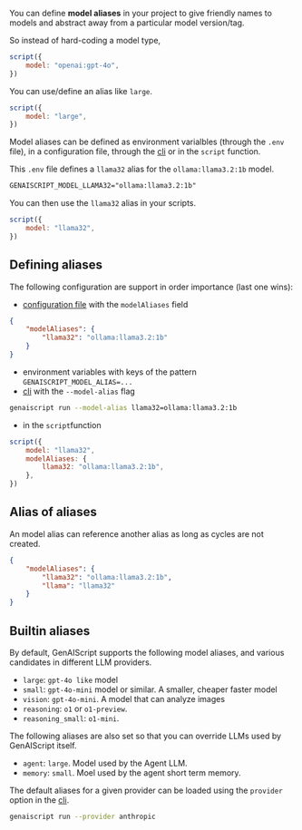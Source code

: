 You can define **model aliases** in your project to give friendly names to models and abstract away from a particular model version/tag.

So instead of hard-coding a model type,

```js 'model: "openai:gpt-4o"'
script({
    model: "openai:gpt-4o",
})
```

You can use/define an alias like `large`.

```js 'model: "large"'
script({
    model: "large",
})
```

Model aliases can be defined as environment varialbles (through the `.env` file),
in a configuration file, through the [cli](/genaiscript/reference/cli/run) or in the `script` function.

This `.env` file defines a `llama32` alias for the `ollama:llama3.2:1b` model.

```txt title=".env"
GENAISCRIPT_MODEL_LLAMA32="ollama:llama3.2:1b"
```

You can then use the `llama32` alias in your scripts.

```js 'model: "llama32"'
script({
    model: "llama32",
})
```

## Defining aliases

The following configuration are support in order importance (last one wins):

- [configuration file](/genaiscript/reference/configuration-files) with the `modelAliases` field

```json title="genaiscript.config.json"
{
    "modelAliases": {
        "llama32": "ollama:llama3.2:1b"
    }
}
```

- environment variables with keys of the pattern `GENAISCRIPT_MODEL_ALIAS=...`
- [cli](/genaiscript/reference/cli/run) with the `--model-alias` flag

```sh
genaiscript run --model-alias llama32=ollama:llama3.2:1b
```

- in the `script`function

```js
script({
    model: "llama32",
    modelAliases: {
        llama32: "ollama:llama3.2:1b",
    },
})
```

## Alias of aliases

An model alias can reference another alias as long as cycles are not created.

```json title="genaiscript.config.json"
{
    "modelAliases": {
        "llama32": "ollama:llama3.2:1b",
        "llama": "llama32"
    }
}
```

## Builtin aliases

By default, GenAIScript supports the following model aliases, and various candidates
in different LLM providers.

- `large`: `gpt-4o like` model
- `small`: `gpt-4o-mini` model or similar. A smaller, cheaper faster model
- `vision`: `gpt-4o-mini`. A model that can analyze images
- `reasoning`: `o1` or `o1-preview`.
- `reasoning_small`: `o1-mini`.

The following aliases are also set so that you can override LLMs used by GenAIScript itself.

- `agent`: `large`. Model used by the Agent LLM.
- `memory`: `small`. Moel used by the agent short term memory.

The default aliases for a given provider can be loaded using the `provider` option in the [cli](/genaiscript/reference/cli/run).

```sh
genaiscript run --provider anthropic
```